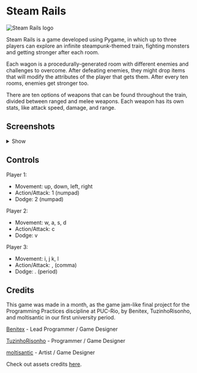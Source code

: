 # Steam Rails

![Steam Rails logo](https://github.com/Benitex/Steam-Rails/assets/64505839/6bce9dc0-0f83-4d13-9f40-3024f64819e9)

Steam Rails is a game developed using Pygame, in which up to three players can explore an infinite steampunk-themed train, fighting monsters and getting stronger after each room.

Each wagon is a procedurally-generated room with different enemies and challenges to overcome. After defeating enemies, they might drop items that will modify the attributes of the player that gets them. After every ten rooms, enemies get stronger too.

There are ten options of weapons that can be found throughout the train, divided between ranged and melee weapons. Each weapon has its own stats, like attack speed, damage, and range.

## Screenshots

<details>
    <summary>Show</summary>
        <img src="https://github.com/Benitex/Steam-Rails/assets/64505839/a2615860-81c3-4715-b37e-a4554d1457ab"/>
        <img src="https://github.com/Benitex/Steam-Rails/assets/64505839/9c483e6f-990c-4da7-9455-26fc9be46ac9"/>
        <img src="https://github.com/Benitex/Steam-Rails/assets/64505839/84396da7-a260-4433-b1ae-0f194e8e8312"/>
</details>

## Controls

Player 1:

* Movement: up, down, left, right
* Action/Attack: 1 (numpad)
* Dodge: 2 (numpad)

Player 2:

* Movement: w, a, s, d
* Action/Attack: c
* Dodge: v

Player 3:

* Movement: i, j k, l
* Action/Attack: , (comma)
* Dodge: . (period)

## Credits

This game was made in a month, as the game jam-like final project for the Programming Practices discipline at PUC-Rio, by Benitex, TuzinhoRisonho, and moltisantic in our first university period.

[Benitex](https://github.com/Benitex) - Lead Programmer / Game Designer

[TuzinhoRisonho](https://github.com/TuzinhoRisonho) - Programmer / Game Designer

[moltisantic](https://github.com/moltisantic) - Artist / Game Designer

Check out assets credits [here](CREDITS.md).
